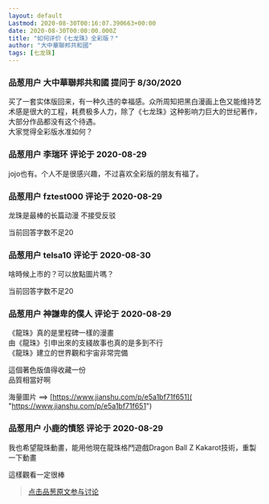 ```yaml
---
layout: default
Lastmod: 2020-08-30T00:16:07.390663+00:00
date: 2020-08-30T00:00:00.000Z
title: "如何评价《七龙珠》全彩版？"
author: "大中華聯邦共和國"
tags: [七龙珠]
---
```



### 品葱用户 **大中華聯邦共和國** 提问于 8/30/2020
    
买了一套实体版回来，有一种久违的幸福感。众所周知把黑白漫画上色又能维持艺术感是很大的工程，耗费极多人力，除了《七龙珠》这种影响力巨大的世纪著作，大部分作品都没有这个待遇。  
大家觉得全彩版水准如何？
    
                

### 品葱用户 **李瑞环** 评论于 2020-08-29
        
jojo也有。个人不是很感兴趣，不过喜欢全彩版的朋友有福了。
        
                

### 品葱用户 **fztest000** 评论于 2020-08-29
        
龙珠是最棒的长篇动漫 不接受反驳  
  
当前回答字数不足20
        
                

### 品葱用户 **telsa10** 评论于 2020-08-30
        
啥時候上市的？可以放點圖片嗎？  
  
当前回答字数不足20
        
                

### 品葱用户 **神謙卑的僕人** 评论于 2020-08-29
        
《龍珠》真的是里程碑一樣的漫畫  
由《龍珠》引申出來的支綫故事也真的是多到不行  
《龍珠》建立的世界觀和宇宙非常完備  
  
這個著色版值得收藏一份  
品質相當好啊  
  
海量圖片 ==> [https://www.jianshu.com/p/e5a1bf71f651]( "https://www.jianshu.com/p/e5a1bf71f651")
        
                

### 品葱用户 **小鹿的憤怒** 评论于 2020-08-29
        
我也希望龍珠動畫，能用他現在龍珠格鬥遊戲Dragon Ball Z Kakarot技術，重製一下動畫  
  
這樣觀看一定很棒
        
                





> [点击品葱原文参与讨论](https://pincong.rocks/question/30406)

